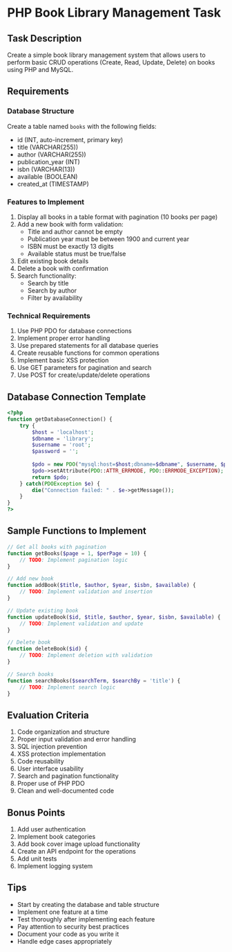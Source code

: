 # PHP Book Library Management Task

## Task Description
Create a simple book library management system that allows users to perform basic CRUD operations (Create, Read, Update, Delete) on books using PHP and MySQL.

## Requirements

### Database Structure
Create a table named `books` with the following fields:
- id (INT, auto-increment, primary key)
- title (VARCHAR(255))
- author (VARCHAR(255))
- publication_year (INT)
- isbn (VARCHAR(13))
- available (BOOLEAN)
- created_at (TIMESTAMP)

### Features to Implement
1. Display all books in a table format with pagination (10 books per page)
2. Add a new book with form validation:
   - Title and author cannot be empty
   - Publication year must be between 1900 and current year
   - ISBN must be exactly 13 digits
   - Available status must be true/false
3. Edit existing book details
4. Delete a book with confirmation
5. Search functionality:
   - Search by title
   - Search by author
   - Filter by availability

### Technical Requirements
1. Use PHP PDO for database connections
2. Implement proper error handling
3. Use prepared statements for all database queries
4. Create reusable functions for common operations
5. Implement basic XSS protection
6. Use GET parameters for pagination and search
7. Use POST for create/update/delete operations

## Database Connection Template
```php
<?php
function getDatabaseConnection() {
    try {
        $host = 'localhost';
        $dbname = 'library';
        $username = 'root';
        $password = '';
        
        $pdo = new PDO("mysql:host=$host;dbname=$dbname", $username, $password);
        $pdo->setAttribute(PDO::ATTR_ERRMODE, PDO::ERRMODE_EXCEPTION);
        return $pdo;
    } catch(PDOException $e) {
        die("Connection failed: " . $e->getMessage());
    }
}
?>
```

## Sample Functions to Implement
```php
// Get all books with pagination
function getBooks($page = 1, $perPage = 10) {
    // TODO: Implement pagination logic
}

// Add new book
function addBook($title, $author, $year, $isbn, $available) {
    // TODO: Implement validation and insertion
}

// Update existing book
function updateBook($id, $title, $author, $year, $isbn, $available) {
    // TODO: Implement validation and update
}

// Delete book
function deleteBook($id) {
    // TODO: Implement deletion with validation
}

// Search books
function searchBooks($searchTerm, $searchBy = 'title') {
    // TODO: Implement search logic
}
```

## Evaluation Criteria
1. Code organization and structure
2. Proper input validation and error handling
3. SQL injection prevention
4. XSS protection implementation
5. Code reusability
6. User interface usability
7. Search and pagination functionality
8. Proper use of PHP PDO
9. Clean and well-documented code

## Bonus Points
1. Add user authentication
2. Implement book categories
3. Add book cover image upload functionality
4. Create an API endpoint for the operations
5. Add unit tests
6. Implement logging system

## Tips
- Start by creating the database and table structure
- Implement one feature at a time
- Test thoroughly after implementing each feature
- Pay attention to security best practices
- Document your code as you write it
- Handle edge cases appropriately
